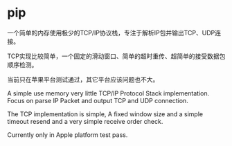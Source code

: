 # pip

一个简单的内存使用极少的TCP/IP协议栈，专注于解析IP包并输出TCP、UDP连接。

TCP实现比较简单，一个固定的滑动窗口、简单的超时重传、超简单的接受数据包顺序检测。

当前只在苹果平台测试通过，其它平台应该问题也不大。

A simple use memory very little TCP/IP Protocol Stack implementation. Focus on parse IP Packet and output TCP and UDP connection.

The TCP implementation is simple, A fixed window size and a simple timeout resend and a very simple receive order check.

Currently only in Apple platform test pass.